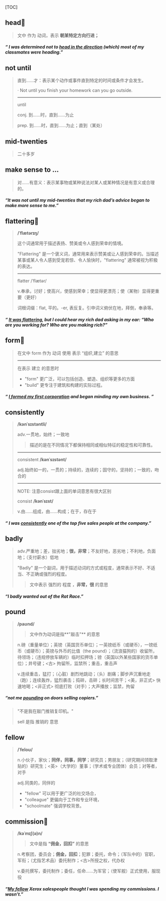[TOC]

## head🚩

> 文中 作为 动词，表示  **朝某特定方向行进；**

##### “ I was determined not to <u>**head** in the direction</u> (which) most of my classmates were **heading**.”

## not until

> 直到……才：表示某个动作或事件直到特定的时间或条件才会发生。
>
> · Not until you finish your homework can you go outside.
>
> ---
>
> until
>
> conj.
> 到……时，直到……为止
>
> prep.
> 到……时，直到……为止；直到（某处）

## mid-twenties

> 二十多岁

## make sense to ...

> 对……有意义：表示某事物或某种说法对某人或某种情况是有意义或合理的。

##### “It was **not until** my **mid-twenties** that my rich dad’s advice began to **make more sense to** me.”

## flattering🚩

> **/ˈflætərɪŋ/**
>
> 这个词通常用于描述表扬、赞美或令人感到荣幸的情境。
>
> "Flattering" 是一个褒义词，通常用来表示赞美或让人感到荣幸的。当描述某事或某人令人感到受宠若惊、令人愉快时，"flattering" 通常被视为积极的表达。
>
> ---
>
> flatter	/ˈflætər/
>
> v.奉承，讨好；使高兴，使感到荣幸；使显得更漂亮；使（某物）显得更重要（更好）
>
> 词根词缀：flat, 平的。-er, 表反复。引申词义俯伏在地，拜倒，奉承等。

##### “ <u>It was **flattering**</u>, but I could hear my rich dad asking in my ear: “Who are you working for? Who are you making rich?”

## form🚩

> 在文中  form 作为 动词 使用 表示  “组织,建立” 的意思
>
> ---
>
> 在表示  建立 的意思时
>
> - "form" 更广泛，可以包括创造、塑造、组织等更多的方面
> - "build" 更专注于建筑和构建的实际过程。

##### “ <u>I **formed** my first corporation</u> and began minding my own business. ”

## consistently

> **/kənˈsɪstəntli/**
>
> adv.一贯地，始终；一致地
>
> > 描述的是在不同情况下都保持相同或相似特征的稳定性和可靠性。
>
> ---
>
> consistent	**/kənˈsɪstənt/**
>
> adj.始终如一的，一贯的；持续的，连续的；固守的，坚持的；一致的，吻合的
>
> ---
>
> NOTE: 注意consist跟上面的单词意思有很大区别
>
> consist	**/kənˈsɪst/**
>
> v.由……组成，由……构成；在于，存在于

##### “ I was **<u>consistently</u>** one of the top five sales people at the company.”

## badly

> adv.严重地；差，拙劣地；**很，非常**；不友好地，恶劣地；不利地，负面地；（支付薪水）低地
>
> "Badly" 是一个副词，用于描述动词的方式或程度，通常表示不好、不适当、不正确或强烈的程度。
>
> > 文中表示 强烈的 程度 ，**非常，很** 的意思

##### “I **badly** wanted out of the Rat Race.”

## pound

> **/paʊnd/**
>
> > 文中作为动词是指**"敲击"** 的意思
>
> n.磅（重量单位）；英镑（英国货币单位）；一英镑纸币（或硬币），一镑纸币（或硬币）；英镑与外币的比值（the pound）；（流浪猫狗的）收留所，待领场；（违规停放车辆的）临时扣押场；镑（英国以外某些国家的货币单位）；井号键；<古> 拘留所，监禁所；重击，重击声
>
> v.连续重击，猛打；（心脏）剧烈地跳动；（头）剧痛；脚步声沉重地走（跑）；连续轰炸，猛烈袭击；捣碎，击碎；长时间苦干；<美，非正式> 快速地喝；<非正式> 彻底打败（对手）；大声播放；监禁，拘留

##### “not me **<u>pounding</u>** on doors selling copiers.”

> "不是我在敲门推销复印机。"
>
> sell 是指 推销的 意思

## fellow

> **/ˈfeloʊ/**
>
> n.小伙子，家伙；**同伴，同事，同学**；研究员；男朋友；（研究期间领取津贴的）研究生；<英>（大学的）董事；（学术或专业团体）会员；对等者，对手
>
> adj.同类的，同伴的
>
> - "fellow" 可以用于更广泛的社交场合，
> - "colleague" 更偏向于工作和专业环境，
> -  "schoolmate" 强调学校背景。

## commission🚩

> **/kəˈmɪʃ(ə)n/**
>
> > 文中是指  **“佣金，回扣”** 的意思
>
> n.考察团，委员会；**佣金，回扣**；犯罪；委托，命令；（军队中的）官职，军衔；（尤指艺术品）委托制作；<古>所授之权，代办权
>
> v.委托撰写，委托制作；委任，任命……为军官；（使军舰）正式使用，服现役

##### “<u>My **fellow**</u> Xerox salespeople thought I was spending my **commissions**. I wasn’t.”

